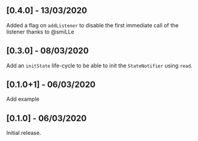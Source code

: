 ## [0.4.0] - 13/03/2020

Added a flag on `addListener` to disable the first immediate call of the listener
thanks to @smiLLe

## [0.3.0] - 08/03/2020

Add an `initState` life-cycle to be able to init the `StateNotifier` using `read`.

## [0.1.0+1] - 06/03/2020

Add example

## [0.1.0] - 06/03/2020

Initial release.
